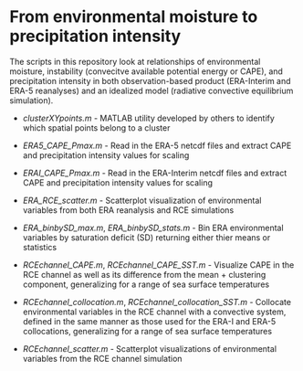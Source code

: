 # From environmental moisture to precipitation intensity 
The scripts in this repository look at relationships of environmental moisture, instability (convecitve available potential energy or CAPE), and precipitation intensity in both observation-based product (ERA-Interim and ERA-5 reanalyses) and an idealized model (radiative convective equilibrium simulation).

- *clusterXYpoints.m* - MATLAB utility developed by others to identify which spatial points belong to a cluster

- *ERA5_CAPE_Pmax.m* - Read in the ERA-5 netcdf files and extract CAPE and precipitation intensity values for scaling

- *ERAI_CAPE_Pmax.m* - Read in the ERA-Interim netcdf files and extract CAPE and precipitation intensity values for scaling

- *ERA_RCE_scatter.m* - Scatterplot visualization of environmental variables from both ERA reanalysis and RCE simulations

- *ERA_binbySD_max.m*, *ERA_binbySD_stats.m* - Bin ERA environmental variables by saturation deficit (SD) returning either thier means or statistics

- *RCEchannel_CAPE.m*, *RCEchannel_CAPE_SST.m* - Visualize CAPE in the RCE channel as well as its difference from the mean + clustering component, generalizing for a range of sea surface temperatures

- *RCEchannel_collocation.m*, *RCEchannel_collocation_SST.m* - Collocate environmental variables in the RCE channel with a convective system, defined in the same manner as those used for the ERA-I and ERA-5 collocations, generalizing for a range of sea surface temperatures

- *RCEchannel_scatter.m* - Scatterplot visualizations of environmental variables from the RCE channel simulation
